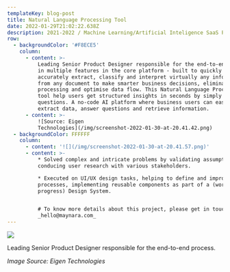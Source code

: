 ```yaml
---
templateKey: blog-post
title: Natural Language Processing Tool
date: 2022-01-29T21:02:22.638Z
description: 2021-2022 / Machine Learning/Artificial Inteligence SaaS Platform (BSB)
row:
  - backgroundColor: '#F8ECE5'
    column:
      - content: >-
          Leading Senior Product Designer responsible for the end-to-end process
          in multiple features in the core platform - built to quickly and
          accurately extract, classify and interpret virtually any information
          from any document to make smarter business decisions, eliminate manual
          processing and optimise data flow. This Natural Language Processing
          tool help users get structured insights in seconds by simply asking
          questions. A no-code AI platform where business users can easily
          extract data, answer questions and retrieve information.
      - content: >-
          ![Source: Eigen
          Technologies](/img/screenshot-2022-01-30-at-20.41.42.png)
  - backgroundColor: FFFFFF
    column:
      - content: '![](/img/screenshot-2022-01-30-at-20.41.57.png)'
      - content: >-
          * Solved complex and intricate problems by validating assumptions and
          conducing user research with various stakeholders.

          * Executed on UI/UX design tasks, helping to define and improve
          processes, implementing reusable components as part of a (work in
          progress) Design System.


          # To know more details about this project, please get in touch:
          _hello@maynara.com_
---
```

![](/img/screenshot-2022-01-29-at-21.09.35.png)

Leading Senior Product Designer responsible for the end-to-end process.

_Image Source: Eigen Technologies_
